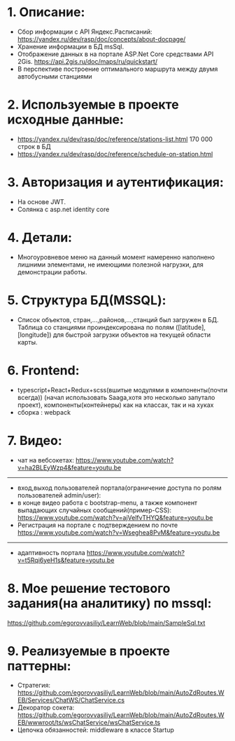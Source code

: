# 1.	Описание:
-	Сбор информации с API Яндекс.Расписаний:
https://yandex.ru/dev/rasp/doc/concepts/about-docpage/
-	Хранение информации в БД msSql.
-	Отображение данных в на портале ASP.Net Core средствами API 2Gis.
https://api.2gis.ru/doc/maps/ru/quickstart/
- В перспективе построение оптимального маршрута между двумя автобусными станциями

# 2.	Используемые в проекте исходные данные:
- https://yandex.ru/dev/rasp/doc/reference/stations-list.html
  170 000 строк в БД
- https://yandex.ru/dev/rasp/doc/reference/schedule-on-station.html
# 3.	Авторизация и аутентификация:
- На основе JWT.
- Солянка с asp.net identity core
# 4.	Детали:
- Многоуровневое меню на данный момент намеренно наполнено лишними элементами, не имеющими полезной нагрузки, для демонстрации работы.
# 5.	Структура БД(MSSQL):
- Список объектов, стран,...,районов,...,станций был загружен в БД. Таблица со станциями проиндексирована по полям ([latitude],[longitude]) для быстрой загрузки объектов на текущей области карты.
# 6.	Frontend:
 - typescript+React+Redux+scss(вшитые модулями в компоненты(почти всегда)) (начал использовать Saaga,хотя это несколько запутало проект), компоненты(контейнеры) как на классах, так и на хуках
 - сборка : webpack
# 7.	Видео:
- чат на вебсокетах:
https://www.youtube.com/watch?v=ha2BLEyWzp4&feature=youtu.be
-----------------------------------------------------------------------------------------------------------------------
- вход,выход пользователей портала(ограничение доступа по ролям пользователей admin/user):
- в конце видео работа с bootstrap-menu, а также компонент выпадающих случайных сообщений(пример-CSS):
https://www.youtube.com/watch?v=ajVelfvTHYQ&feature=youtu.be
- Регистрация на портале с подтверждением по почте
https://www.youtube.com/watch?v=Wseghea8PvM&feature=youtu.be
-----------------------------------------------------------------------------------------------------------------------
- адаптивность портала
https://www.youtube.com/watch?v=t5Rqi6yeH1s&feature=youtu.be
# 8.	Мое решение тестового задания(на аналитику) по mssql:
https://github.com/egorovvasiliy/LearnWeb/blob/main/SampleSql.txt
# 9.	Реализуемые в проекте паттерны:
- Стратегия: https://github.com/egorovvasiliy/LearnWeb/blob/main/AutoZdRoutes.WEB/Services/ChatWS/ChatService.cs
- Декоратор сокета: https://github.com/egorovvasiliy/LearnWeb/blob/main/AutoZdRoutes.WEB/wwwroot/ts/wsChatService/wsChatService.ts
- Цепочка обязанностей: middleware в классе Startup
